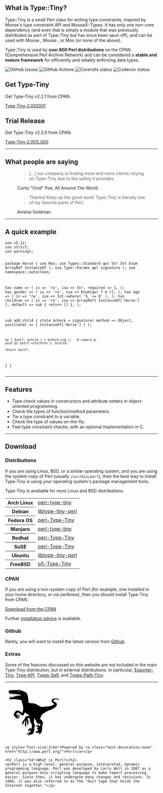 <div class="mx-auto my-5">
	<div class="row gx-5">
		<div class="col-12 col-md-6 col-lg-8 col-xl-9">
			<h2 class="display-4">What is Type::Tiny?</h2>
			<p class="lead">Type::Tiny is a small Perl class for writing type constraints,
			inspired by Moose's type constraint API and MooseX::Types. It has only one
			non-core dependency (and even that is simply a module that was previously
			distributed as part of Type::Tiny but has since been spun off), and can be
			used with Moose , Mouse , or Moo (or none of the above).</p>
			<p class="lead">Type::Tiny is used by <strong>over 800 Perl distributions</strong>
			on the CPAN (Comprehensive Perl Archive Network) and can be considered
			a <strong>stable and mature framework</strong> for efficiently and
			reliably enforcing data types.</p>
			<p class="text-center pt-4"><img alt="GitHub Issues" src="https://img.shields.io/github/issues/tobyink/p5-type-tiny" title="GitHub Issues"> <img alt="GitHub Actions" src="https://github.com/tobyink/p5-type-tiny/workflows/CI/badge.svg" title="GitHub Actions"> <img alt="Coveralls status" src="https://coveralls.io/repos/github/tobyink/p5-type-tiny/badge.svg?branch=master" title="Coveralls status"> <img alt="Codecov status" src="https://codecov.io/gh/tobyink/p5-type-tiny/branch/master/graph/badge.svg" title="Codecov status"></p>
		</div>
		<div class="col-12 col-md-6 col-lg-4 col-xl-3">
			<div class="card bg-info text-white mb-3">
				<h2 class="card-header h4">Get Type-Tiny</h2>
				<div class="card-body">
					<p>Get Type-Tiny v2.2.1 from CPAN.</p>
					<p><a class="btn btn-dark w-100" href="https://cpan.metacpan.org/authors/id/T/TO/TOBYINK/Type-Tiny-2.002001.tar.gz"><i class="fa-solid fa-download"></i> Type-Tiny-2.002001</a></p>
				</div>
			</div>
			<div class="card bg-danger text-white mb-3">
				<h2 class="card-header h4">Trial Release</h2>
				<div class="card-body">
					<p>Get Type-Tiny v2.3.0 from CPAN.</p>
					<p><a class="btn btn-dark w-100" href="https://cpan.metacpan.org/authors/id/T/TO/TOBYINK/Type-Tiny-2.003_000.tar.gz"><i class="fa-solid fa-download"></i> Type-Tiny-2.003_000</a></p>
				</div>
			</div>
		</div>
	</div>
</div>

----

<div class="my-4">
	<h2 class="display-2 text-center">What people are saying</h2>
	<div class="row gx-5">
		<div class="col-12 col-md-6">
			<figure class="py-4">
				<blockquote class="blockquote">
					<p>[...] our company is finding more and more clients relying on
					Type::Tiny due to the safety it provides.</p>
				</blockquote>
				<figcaption class="blockquote-footer">
					Curtis "Ovid" Poe, All Around The World.
				</figcaption>
			</figure>
		</div>
		<div class="col-12 col-md-6">
			<figure class="py-4">
				<blockquote class="blockquote">
					<p>Thanks! Keep up the good work! Type::Tiny is literally one of my favorite parts of Perl.</p>
				</blockquote>
				<figcaption class="blockquote-footer">
					Avishai Goldman.
				</figcaption>
			</figure>
		</div>
	</div>
</div>

----

<div class="my-5">
<h2 class="display-1 text-center my-3">A quick example</h2>
<pre><code>use v5.12;
use strict;
use warnings;

package Horse {
  use Moo;
  use Types::Standard qw( Str Int Enum ArrayRef InstanceOf );
  use Type::Params qw( signature );
  use namespace::autoclean;
  
  has name => (
    is       => 'ro',
    isa      => Str,
    required => 1,
  );
  has gender => (
    is       => 'ro',
    isa      => Enum[qw( f m )],
  );
  has age => (
    is       => 'rw',
    isa      => Int->where( '$_ >= 0' ),
  );
  has children => (
    is       => 'ro',
    isa      => ArrayRef[ InstanceOf['Horse'] ],
    default  => sub { return [] },
  );
  
  sub add_child {
    state $check = signature(
      method     => Object,
      positional => [ InstanceOf['Horse'] ]
    );
    
    my ( $self, $child ) = $check->(@_);   # unpack @_
    push @{ $self->children }, $child;
    
    return $self;
  }
}</code></pre>
</div>

----

<div class="my-5">
	<h2 class="display-1 text-center pb-3">Features</h2>
	<div class="w-xl-50 w-lg-75 mx-auto">
		<ul>
			<li>Type check values in constructors and attribute setters in object-oriented programming.</li>
			<li>Check the types of function/method parameters.</li>
			<li>Tie a type constraint to a variable.</li>
			<li>Check the type of values on-the-fly.</li>
			<li>Fast type constraint checks, with an optional implementation in C.</li>
		</ul>
	</div>
</div>

----

<h2 class="display-1">Download</h2>
<div class="row">
	<div class="col-12 col-lg-6">
		<h3>Distributions</h3>
		<p>If you are using Linux, BSD, or a similar operating system, and
		you are using the system copy of Perl (usually <code>/usr/bin/perl</code>),
		then the best way to install Type-Tiny is using your operating system's
		package management tools.</p>
		<p>Type-Tiny is available for most Linux and BSD distributions.</p>
		<table class="table">
			<tbody>
				<tr>
					<th><i class="fa-brands fa-linux"></i> Arch Linux</th>
					<td><a target="_blank" href="https://archlinux.org/packages/extra/any/perl-type-tiny/">perl-type-tiny</a></td>
				</tr>
				<tr>
					<th><i class="fa-brands fa-linux"></i> Debian</th>
					<td><a target="_blank" href="https://packages.debian.org/sid/libtype-tiny-perl">libtype-tiny-perl</a></td>
				</tr>
				<tr>
					<th><i class="fa-brands fa-fedora"></i> Fedora OS</th>
					<td><a target="_blank" href="https://packages.fedoraproject.org/pkgs/perl-Type-Tiny/perl-Type-Tiny/">perl-Type-Tiny</a></td>
				</tr>
				<tr>
					<th><i class="fa-brands fa-linux"></i> Manjaro</th>
					<td><a target="_blank" href="https://software.manjaro.org/package/perl-type-tiny">perl-type-tiny</a></td>
				</tr>
				<tr>
					<th><i class="fa-brands fa-redhat"></i> Redhat</th>
					<td><a target="_blank" href="https://packages.fedoraproject.org/pkgs/perl-Type-Tiny/perl-Type-Tiny/">perl-Type-Tiny</a></td>
				</tr>
				<tr>
					<th><i class="fa-brands fa-suse"></i> SuSE</th>
					<td><a target="_blank" href="https://software.opensuse.org/package/perl-Type-Tiny">perl-Type-Tiny</a></td>
				</tr>
				<tr>
					<th><i class="fa-brands fa-ubuntu"></i> Ubuntu</th>
					<td><a target="_blank" href="https://packages.ubuntu.com/search?keywords=libtype-tiny-perl&searchon=names">libtype-tiny-perl</a></td>
				</tr>
				<tr>
					<th><i class="fa-brands fa-freebsd"></i> FreeBSD</th>
					<td><a target="_blank" href="https://www.freshports.org/devel/p5-Type-Tiny">p5-Type-Tiny</a></td>
				</tr>
			</tbody>
		</table>
	</div>
	<div class="col-12 col-lg-6">
		<h3>CPAN</h3>
		<p>If you are using a non-system copy of Perl (for example, one installed in your home directory, or via perlbrew), then you should install Type-Tiny from CPAN.</p>
		<p><a class="btn btn-primary btn-lg" href="https://metacpan.org/dist/Type-Tiny"><i class="fa-solid fa-download"></i> Download from the CPAN</a></p>
		<p>Further <a href="/Installation.html">installation advice</a> is available.</p>
		<h3>Github</h3>
		<p>Rarely, you will want to install the latest version from <a href="https://github.com/tobyink/p5-type-tiny">Github</a>.</p>
		<h3>Extras</h3>
		<p>Some of the features discussed on this website are not included in the main Type-Tiny distribution, but in external distributions. In particular, <a target="_blank" href="https://exportertiny.github.io/">Exporter-Tiny</a>, <a target="_blank" href="https://metacpan.org/dist/Type-API">Type-API</a>, <a target="_blank" href="https://metacpan.org/dist/Types-Self">Types-Self</a>, and <a target="_blank" href="https://metacpan.org/dist/Types-Path-Tiny">Types-Path-Tiny</a>.
	</div>
</div>


----

<div class="text-center w-lg-75 w-xl-50 mx-auto">
	<svg xmlns="http://www.w3.org/2000/svg" version="1.1" style="max-width:180px;margin-bottom:1rem" viewBox="0 0 400 365">
		<title>Perl 5 Raptor</title>
		<description>Copyright (C) 2012, Sebastian Riedel.</description>
		<g fill="none">
			<path d="M273,205 C265,213 266,214 262,223 C258,231 257,231 258,238 C258,242 260,241 264,245 C266,246 267,247 268,248 C270,251 269,251 271,253 C273,257 274,255 276,259 C278,264 278,265 277,271 C277,275 274,277 274,281 C273,291 272,299 272,300 C272,308 272,308 271,316 C271,324 270,324 268,331 C267,334 266,333 265,336 C264,339 265,338 264,341 C263,343 262,344 261,345 C261,345 260,345 259,345 C257,346 257,345 255,346 C253,347 252,346 251,348 C249,350 249,355 249,355 C249,355 248,352 247,350 C247,349 246,348 247,345 C247,342 248,342 249,339 C250,337 252,335 252,335 C248,337 248,338 243,340 C240,341 240,341 237,340 C235,339 235,338 235,338 C235,338 232,337 230,337 C227,338 223,343 223,343 C223,343 223,338 225,335 C226,331 226,331 229,329 C232,327 233,329 236,327 C241,324 245,319 245,319 C245,319 242,318 240,317 C237,315 237,315 235,312 C234,310 234,309 234,307 C235,305 237,303 237,303 C237,303 239,301 239,299 C240,297 240,296 239,294 C238,293 237,293 234,293 C232,293 232,292 230,293 C227,295 224,298 224,298 C224,298 224,294 226,292 C229,287 229,287 234,285 C238,283 239,283 243,283 C247,284 248,285 251,288 C253,289 254,299 254,299 C254,299 255,288 257,283 C258,279 257,274 257,274 C257,274 253,276 249,275 C243,274 242,274 236,270 C231,265 231,265 228,258 C226,254 227,252 225,248 C224,244 221,244 219,241 C216,236 213,231 213,231 C213,231 213,237 213,243 C213,248 213,247 213,253 C212,258 211,259 211,264 C211,270 212,269 214,274 C216,280 218,277 219,284 C219,287 217,293 217,293 C217,293 216,298 215,304 C214,312 215,313 214,321 C212,328 210,335 210,335 C210,335 209,341 205,345 C200,350 200,351 192,353 C189,354 189,353 187,353 C185,354 185,354 184,354 C183,355 182,354 180,355 C178,356 178,356 176,358 C174,359 171,363 171,363 C171,363 171,360 172,356 C173,352 178,349 178,349 C178,349 176,349 174,349 C172,350 172,350 170,350 C167,351 167,350 164,350 C161,351 158,355 158,355 C158,355 158,351 160,348 C162,345 163,345 166,343 C169,342 170,344 172,342 C179,338 179,337 185,332 C189,328 186,329 185,326 C184,324 184,324 184,322 C184,321 187,319 185,319 C181,320 179,320 178,323 C176,326 179,332 179,332 C179,332 173,330 172,327 C171,323 170,320 171,317 C173,313 175,309 179,307 C184,305 188,311 191,309 C195,306 194,306 195,301 C196,291 198,291 196,281 C193,272 191,272 186,263 C183,256 183,256 181,249 C179,242 183,240 180,235 C178,232 175,231 171,232 C168,233 167,235 166,238 C166,243 168,243 169,248 C171,254 170,254 171,260 C171,264 172,264 172,267 C171,270 171,270 170,272 C168,277 170,277 168,281 C166,285 163,287 163,287 C163,287 164,280 163,272 C163,270 162,271 161,268 C160,264 161,263 160,259 C159,250 158,241 158,241 C158,241 156,254 155,268 C155,271 156,271 156,274 C156,276 155,276 154,279 C154,284 154,284 154,290 C155,295 156,300 156,300 C156,300 153,298 151,295 C149,291 148,291 146,286 C145,283 145,283 145,279 C145,274 146,274 146,269 C147,258 147,247 147,247 L139,262 C139,262 139,265 138,267 C136,270 134,269 133,271 C131,273 132,274 133,277 C135,280 139,283 139,283 C139,283 133,282 129,279 C126,276 126,275 125,270 C124,268 124,267 126,264 C133,250 134,251 143,237 C149,228 152,219 155,218 C157,216 179,219 179,216 C178,213 148,192 146,191 C143,190 142,197 139,203 C137,207 139,208 136,210 C132,212 130,213 125,211 C110,204 112,199 97,192 C93,191 90,192 88,194 C83,199 81,207 83,207 C84,208 85,206 87,207 C89,207 91,206 93,206 C98,205 101,208 101,208 C101,208 97,208 94,210 C91,211 90,212 89,214 C88,216 86,215 85,216 C85,216 84,217 85,218 C86,219 87,217 89,217 C90,217 93,216 96,215 C100,213 100,213 104,210 C106,208 109,206 109,206 C109,206 109,210 107,213 C104,218 103,219 100,221 C95,225 92,224 92,225 C91,227 91,226 90,227 C90,228 90,229 91,229 C92,228 95,228 96,228 C97,229 99,228 101,227 C106,224 109,219 109,219 C109,219 108,227 104,230 C100,233 99,233 98,233 C97,234 97,234 96,235 C94,236 94,236 91,236 C89,235 84,232 79,229 C73,225 74,224 71,220 C66,214 63,212 64,206 C65,200 68,192 77,183 C83,178 87,175 95,177 C111,180 123,194 125,194 C126,193 133,173 133,162 C133,151 132,145 128,132 C124,116 120,101 118,100 C116,99 109,99 99,97 C85,96 83,95 69,94 C53,93 42,95 37,94 C33,93 33,92 32,91 C31,90 30,87 31,87 C32,87 33,86 33,86 L31,74 L37,85 L38,85 L35,70 L41,84 L43,84 L41,68 L47,83 L50,82 L48,71 L53,81 L56,81 L55,70 L59,80 L62,80 L59,67 L65,79 L67,78 L66,70 L71,76 L73,75 L71,66 L77,73 L78,73 L77,65 L80,72 L82,71 L82,67 L84,71 L85,71 L85,63 L88,70 L90,70 L90,65 L93,69 L95,69 L97,64 L99,68 C99,68 101,68 106,67 C112,65 118,62 118,62 L97,58 L94,63 L93,57 L91,56 L88,61 L87,56 L85,55 L82,61 L81,54 L79,54 L77,60 L75,53 L73,53 L72,62 L70,52 L69,52 L67,61 L65,52 L64,52 L63,64 L61,52 L60,52 L59,61 L58,52 L56,52 L54,64 L53,52 L52,52 L50,58 L49,51 L47,51 L45,61 L45,50 L43,50 L42,59 L41,50 L40,49 L38,63 L37,49 L36,49 L33,61 L32,48 C32,48 32,49 28,45 C23,42 27,37 29,33 C32,28 34,29 40,28 C63,26 62,28 85,27 C94,26 95,23 103,25 C110,26 111,27 117,30 C125,33 126,32 133,35 C141,38 142,38 149,43 C155,47 156,47 160,54 C165,63 165,63 167,74 C171,93 171,109 171,114 C171,119 172,118 176,120 C182,123 182,122 189,123 C199,124 200,123 210,125 C218,127 219,126 226,129 C233,132 239,138 239,138 C239,138 246,140 253,144 C257,146 257,147 261,149 C266,150 272,150 272,150 C272,150 286,150 301,148 C316,146 316,147 332,144 C342,141 351,137 351,137 C351,137 360,132 358,127 C356,122 349,122 345,117 C342,114 341,111 341,108 C340,105 341,101 345,97 C348,92 352,89 361,89 C374,87 381,87 389,92 C397,97 396,102 396,102 C396,102 390,96 382,95 C372,94 368,93 361,97 C355,100 354,103 356,109 C358,114 365,114 368,115 C371,117 377,119 379,127 C381,135 375,145 375,145 C375,145 369,155 342,168 C314,180 318,177 296,189 C284,196 283,196 273,205 L273,205 M101,37 C103,37 105,36 105,34 C105,32 103,31 101,31 C98,31 95,32 95,34 C95,36 98,37 101,37 L101,37" fill="rgb(0,0,0)"></path>
		</g>
	</svg>

	<p style="font-size:2rem">Powered by <a class="text-decoration:none" href="http://www.perl.org/">Perl</a></p>
	
	<h2 class="h4">What is Perl?</h2>
	<p>Perl is a high-level, general-purpose, interpreted, dynamic programming language. Perl was developed by Larry Wall in 1987 as a general-purpose Unix scripting language to make report processing easier. Since then, it has undergone many changes and revisions. In 1998, it was also referred to as the "duct tape that holds the Internet together."</p>
</div>

